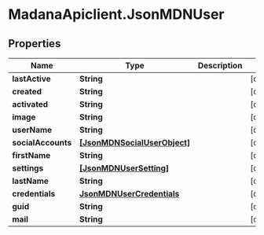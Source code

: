 # MadanaApiclient.JsonMDNUser

## Properties

Name | Type | Description | Notes
------------ | ------------- | ------------- | -------------
**lastActive** | **String** |  | [optional] 
**created** | **String** |  | [optional] 
**activated** | **String** |  | [optional] 
**image** | **String** |  | [optional] 
**userName** | **String** |  | [optional] 
**socialAccounts** | [**[JsonMDNSocialUserObject]**](JsonMDNSocialUserObject.md) |  | [optional] 
**firstName** | **String** |  | [optional] 
**settings** | [**[JsonMDNUserSetting]**](JsonMDNUserSetting.md) |  | [optional] 
**lastName** | **String** |  | [optional] 
**credentials** | [**JsonMDNUserCredentials**](JsonMDNUserCredentials.md) |  | [optional] 
**guid** | **String** |  | [optional] 
**mail** | **String** |  | [optional] 


